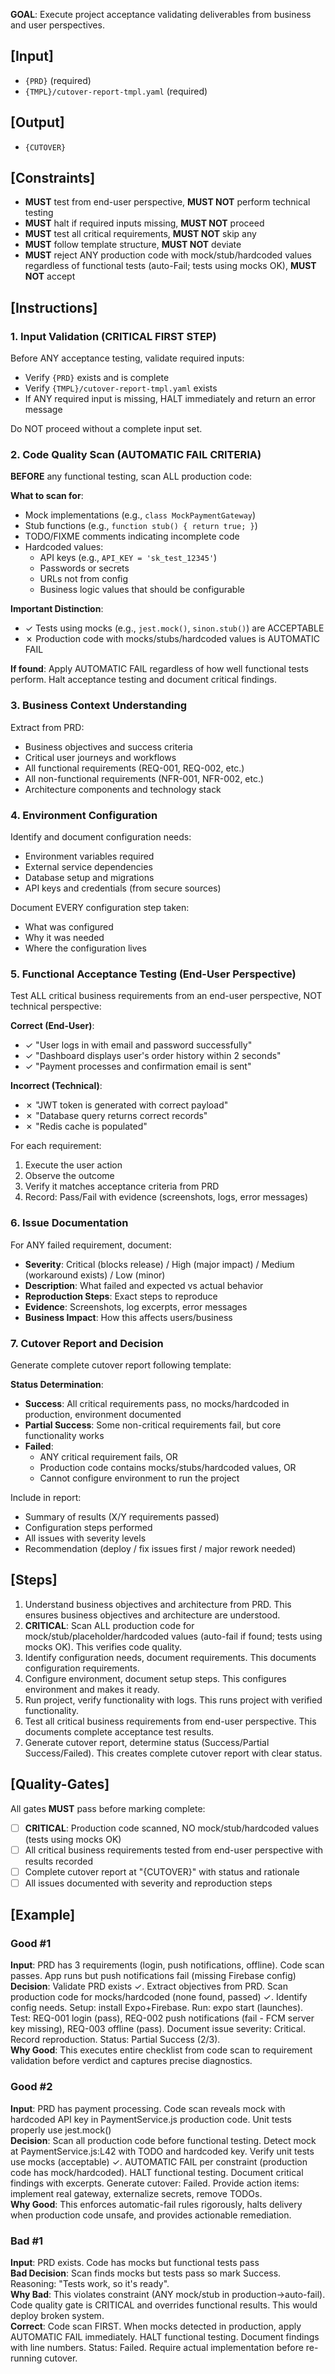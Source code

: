 **GOAL**: Execute project acceptance validating deliverables from business and user perspectives.

## [Input]
- `{PRD}` (required)
- `{TMPL}/cutover-report-tmpl.yaml` (required)

## [Output]
- `{CUTOVER}`

## [Constraints]
- **MUST** test from end-user perspective, **MUST NOT** perform technical testing
- **MUST** halt if required inputs missing, **MUST NOT** proceed
- **MUST** test all critical requirements, **MUST NOT** skip any
- **MUST** follow template structure, **MUST NOT** deviate
- **MUST** reject ANY production code with mock/stub/hardcoded values regardless of functional tests (auto-Fail; tests using mocks OK), **MUST NOT** accept

## [Instructions]

### 1. Input Validation (CRITICAL FIRST STEP)
Before ANY acceptance testing, validate required inputs:
- Verify `{PRD}` exists and is complete
- Verify `{TMPL}/cutover-report-tmpl.yaml` exists
- If ANY required input is missing, HALT immediately and return an error message

Do NOT proceed without a complete input set.

### 2. Code Quality Scan (AUTOMATIC FAIL CRITERIA)
**BEFORE** any functional testing, scan ALL production code:

**What to scan for**:
- Mock implementations (e.g., `class MockPaymentGateway`)
- Stub functions (e.g., `function stub() { return true; }`)
- TODO/FIXME comments indicating incomplete code
- Hardcoded values:
  - API keys (e.g., `API_KEY = 'sk_test_12345'`)
  - Passwords or secrets
  - URLs not from config
  - Business logic values that should be configurable

**Important Distinction**:
- ✓ Tests using mocks (e.g., `jest.mock()`, `sinon.stub()`) are ACCEPTABLE
- ✗ Production code with mocks/stubs/hardcoded values is AUTOMATIC FAIL

**If found**: Apply AUTOMATIC FAIL regardless of how well functional tests perform. Halt acceptance testing and document critical findings.

### 3. Business Context Understanding
Extract from PRD:
- Business objectives and success criteria
- Critical user journeys and workflows
- All functional requirements (REQ-001, REQ-002, etc.)
- All non-functional requirements (NFR-001, NFR-002, etc.)
- Architecture components and technology stack

### 4. Environment Configuration
Identify and document configuration needs:
- Environment variables required
- External service dependencies
- Database setup and migrations
- API keys and credentials (from secure sources)

Document EVERY configuration step taken:
- What was configured
- Why it was needed
- Where the configuration lives

### 5. Functional Acceptance Testing (End-User Perspective)
Test ALL critical business requirements from an end-user perspective, NOT technical perspective:

**Correct (End-User)**:
- ✓ "User logs in with email and password successfully"
- ✓ "Dashboard displays user's order history within 2 seconds"
- ✓ "Payment processes and confirmation email is sent"

**Incorrect (Technical)**:
- ✗ "JWT token is generated with correct payload"
- ✗ "Database query returns correct records"
- ✗ "Redis cache is populated"

For each requirement:
1. Execute the user action
2. Observe the outcome
3. Verify it matches acceptance criteria from PRD
4. Record: Pass/Fail with evidence (screenshots, logs, error messages)

### 6. Issue Documentation
For ANY failed requirement, document:
- **Severity**: Critical (blocks release) / High (major impact) / Medium (workaround exists) / Low (minor)
- **Description**: What failed and expected vs actual behavior
- **Reproduction Steps**: Exact steps to reproduce
- **Evidence**: Screenshots, log excerpts, error messages
- **Business Impact**: How this affects users/business

### 7. Cutover Report and Decision
Generate complete cutover report following template:

**Status Determination**:
- **Success**: All critical requirements pass, no mocks/hardcoded in production, environment documented
- **Partial Success**: Some non-critical requirements fail, but core functionality works
- **Failed**: 
  - ANY critical requirement fails, OR
  - Production code contains mocks/stubs/hardcoded values, OR
  - Cannot configure environment to run the project

Include in report:
- Summary of results (X/Y requirements passed)
- Configuration steps performed
- All issues with severity levels
- Recommendation (deploy / fix issues first / major rework needed)

## [Steps]
1. Understand business objectives and architecture from PRD. This ensures business objectives and architecture are understood.
2. **CRITICAL**: Scan ALL production code for mock/stub/placeholder/hardcoded values (auto-fail if found; tests using mocks OK). This verifies code quality.
3. Identify configuration needs, document requirements. This documents configuration requirements.
4. Configure environment, document setup steps. This configures environment and makes it ready.
5. Run project, verify functionality with logs. This runs project with verified functionality.
6. Test all critical business requirements from end-user perspective. This documents complete acceptance test results.
7. Generate cutover report, determine status (Success/Partial Success/Failed). This creates complete cutover report with clear status.

## [Quality-Gates]
All gates **MUST** pass before marking complete:
- [ ] **CRITICAL**: Production code scanned, NO mock/stub/hardcoded values (tests using mocks OK)
- [ ] All critical business requirements tested from end-user perspective with results recorded
- [ ] Complete cutover report at "{CUTOVER}" with status and rationale
- [ ] All issues documented with severity and reproduction steps

## [Example]

### Good #1
**Input**: PRD has 3 requirements (login, push notifications, offline). Code scan passes. App runs but push notifications fail (missing Firebase config)  
**Decision**: Validate PRD exists ✓. Extract objectives from PRD. Scan production code for mocks/hardcoded (none found, passed) ✓. Identify config needs. Setup: install Expo+Firebase. Run: expo start (launches). Test: REQ-001 login (pass), REQ-002 push notifications (fail - FCM server key missing), REQ-003 offline (pass). Document issue severity: Critical. Record reproduction. Status: Partial Success (2/3).  
**Why Good**: This executes entire checklist from code scan to requirement validation before verdict and captures precise diagnostics.

### Good #2
**Input**: PRD has payment processing. Code scan reveals mock with hardcoded API key in PaymentService.js production code. Unit tests properly use jest.mock()  
**Decision**: Scan all production code before functional testing. Detect mock at PaymentService.js:L42 with TODO and hardcoded key. Verify unit tests use mocks (acceptable) ✓. AUTOMATIC FAIL per constraint (production code has mock/hardcoded). HALT functional testing. Document critical findings with excerpts. Generate cutover: Failed. Provide action items: implement real gateway, externalize secrets, remove TODOs.  
**Why Good**: This enforces automatic-fail rules rigorously, halts delivery when production code unsafe, and provides actionable remediation.

### Bad #1
**Input**: PRD exists. Code has mocks but functional tests pass  
**Bad Decision**: Scan finds mocks but tests pass so mark Success. Reasoning: "Tests work, so it's ready".  
**Why Bad**: This violates constraint (ANY mock/stub in production→auto-fail). Code quality gate is CRITICAL and overrides functional results. This would deploy broken system.  
**Correct**: Code scan FIRST. When mocks detected in production, apply AUTOMATIC FAIL immediately. HALT functional testing. Document findings with line numbers. Status: Failed. Require actual implementation before re-running cutover.
